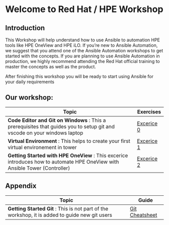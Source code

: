 
# Welcome to Red Hat / HPE Workshop

## Introduction

This Workshop will help understand how to use Ansible to automation HPE tools like HPE OneView and HPE iLO. If you’re new to Ansible Automation, we suggest that you attend one of the Ansible Automation workshops to get started with the concepts. If you are planning to use Ansible Automation in production, we highly recommend attending the Red Hat official training to master the concepts as well as the product.

After finishing this workshop you will be ready to start using Ansible for your daily requirements



## Our workshop:

| Topic   | Exercises  | 
|---|---|
| **Code Editor and Git on Windows** : This a prerequisites that guides you to setup git and vscode on your windows laptop| [Excerice 0](./exercises/exercise0.md) |
| **Virtual Environment** : This helps to create your first virtual environement in tower| [Excerice 1](./exercises/exercise1.md) |
| **Getting Started with HPE OneView** : This excerice introduces how to automate HPE OneView with Ansible Tower (Controller)| [Excerice 2](./exercises/exercise2.md) |

## Appendix

| Topic   | Guide  | 
|---|---
| **Getting Started Git** : This is not part of the workshop, it is added to guide new git users| [Git Cheatsheet](./exercises/git.md) |






